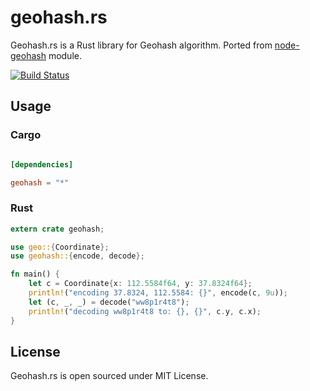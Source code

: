 # geohash.rs

Geohash.rs is a Rust library for Geohash algorithm. Ported from [node-geohash](http://github.com/sunng87/node-geohash) module.

[![Build Status](https://travis-ci.org/georust/geohash.rs.svg)](https://travis-ci.org/georust/geohash.rs)

## Usage

### Cargo

```toml

[dependencies]

geohash = "*"
```

### Rust

```rust
extern crate geohash;

use geo::{Coordinate};
use geohash::{encode, decode};

fn main() {
    let c = Coordinate{x: 112.5584f64, y: 37.8324f64};
    println!("encoding 37.8324, 112.5584: {}", encode(c, 9u));
    let (c, _, _) = decode("ww8p1r4t8");
    println!("decoding ww8p1r4t8 to: {}, {}", c.y, c.x);
}
```

## License

Geohash.rs is open sourced under MIT License.
